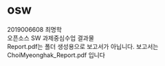 # osw

2019006608 최명학\
오픈소스 SW 과제중심수업 결과물\
Report.pdf는 폴더 생성용으로 보고서가 아닙니다. 보고서는 ChoiMyeonghak_Report.pdf 입니다

